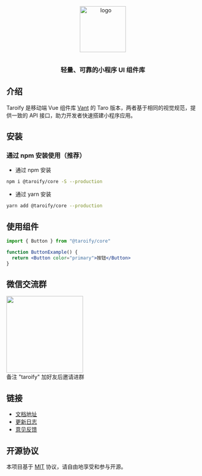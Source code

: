 <p align="center">
  <img alt="logo" src="https://img.yzcdn.cn/vant/logo.png" width="120" style="margin-bottom: 10px;">
</p>
<h3 align="center">轻量、可靠的小程序 UI 组件库</h3>

## 介绍

Taroify 是移动端 Vue 组件库 [Vant](https://github.com/youzan/vant) 的 Taro 版本，两者基于相同的视觉规范，提供一致的 API 接口，助力开发者快速搭建小程序应用。

## 安装

### 通过 npm 安装使用（推荐）

* 通过 npm 安装

```bash
npm i @taroify/core -S --production
```

* 通过 yarn 安装

```bash
yarn add @taroify/core --production
```

## 使用组件

```jsx
import { Button } from "@taroify/core"

function ButtonExample() {
  return <Button color="primary">按钮</Button>
}
```

## 微信交流群

<img src="https://gitee.com/mallfoundry/taroify/raw/master/wechat-qrcode.png" width="200" />
<br />
备注 "taroify" 加好友后邀请进群

## 链接

* [文档地址](https://taroify.gitee.io/taroify.com/introduce/)
* [更新日志](https://taroify.gitee.io/taroify.com/changelog/)
* [意见反馈](https://gitee.com/mallfoundry/taroify/issues)

## 开源协议

本项目基于 [MIT](https://zh.wikipedia.org/wiki/MIT%E8%A8%B1%E5%8F%AF%E8%AD%89) 协议，请自由地享受和参与开源。

